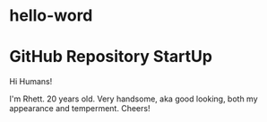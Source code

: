 # hello-word
GitHub Repository StartUp
=========================

Hi Humans!

I'm Rhett. 20 years old. Very handsome, aka good looking, both my appearance and temperment. Cheers!
